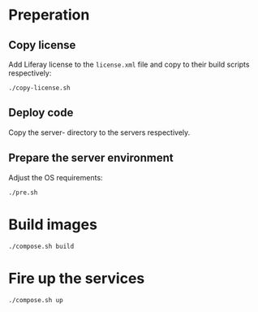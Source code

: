 # Preperation

## Copy license

Add Liferay license to the `license.xml` file and copy to their build scripts respectively:

```
./copy-license.sh
```

## Deploy code

Copy the server-<number> directory to the servers respectively.

## Prepare the server environment

Adjust the OS requirements:

```
./pre.sh
```


# Build images

```
./compose.sh build
```

# Fire up the services

```
./compose.sh up

```
